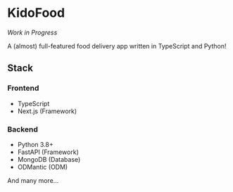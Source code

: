 # KidoFood

*Work in Progress*

A (almost) full-featured food delivery app written in TypeScript and Python!

## Stack
### Frontend
- TypeScript
- Next.js (Framework)

### Backend
- Python 3.8+
- FastAPI (Framework)
- MongoDB (Database)
- ODMantic (ODM)

And many more...

